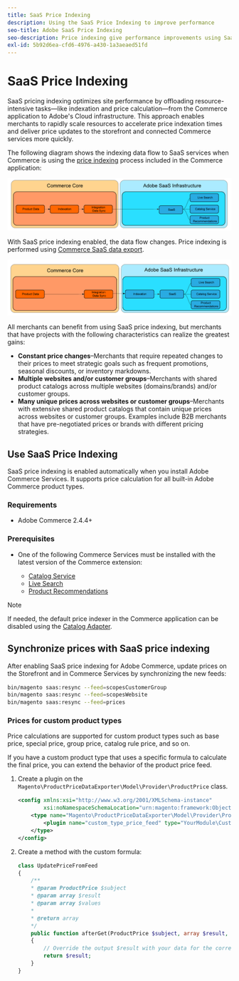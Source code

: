 ```yaml
---
title: SaaS Price Indexing
description: Using the SaaS Price Indexing to improve performance
seo-title: Adobe SaaS Price Indexing
seo-description: Price indexing give performance improvements using SaaS infrastructure
exl-id: 5b92d6ea-cfd6-4976-a430-1a3aeaed51fd
---
```

# SaaS Price Indexing

SaaS pricing indexing optimizes site performance by offloading resource-intensive tasks—like indexation and price calculation—from the Commerce application to Adobe's Cloud infrastructure. This approach enables merchants to rapidly scale resources to accelerate price indexation times and deliver price updates to the storefront and connected Commerce services more quickly.

The following diagram shows the indexing data flow to SaaS services when Commerce is using the [price indexing](https://experienceleague.adobe.com/en/docs/commerce-operations/configuration-guide/cli/manage-indexers) process included in the Commerce application:

![Default data flow](assets/old_way.png)

With SaaS price indexing enabled, the data flow changes. Price indexing is performed using [Commerce SaaS data export](../data-export/data-synchronization.md).

![SaaS price indexing data flow](assets/new_way.png)

All merchants can benefit from using SaaS price indexing, but merchants that have projects with the following characteristics can realize the greatest gains:

* **Constant price changes**–Merchants that require repeated changes to their prices to meet strategic goals such as frequent promotions, seasonal discounts, or inventory markdowns.
* **Multiple websites and/or customer groups**–Merchants with shared product catalogs across multiple websites (domains/brands) and/or customer groups.
* **Many unique prices across websites or customer groups**–Merchants with extensive shared product catalogs that contain unique prices across websites or customer groups. Examples include B2B merchants that have pre-negotiated prices or brands with different pricing strategies.

## Use SaaS Price Indexing

SaaS price indexing is enabled automatically when you install Adobe Commerce Services. It supports price calculation for all built-in Adobe Commerce product types.

### Requirements

* Adobe Commerce 2.4.4+

### Prerequisites

* One of the following Commerce Services must be installed with the latest version of the Commerce extension:

  * [Catalog Service](../catalog-service/overview.md)
  * [Live Search](../live-search/overview.md)
  * [Product Recommendations](../product-recommendations/guide-overview.md)


>[!NOTE]
>
>If needed, the default price indexer in the Commerce application can be disabled using the [Catalog Adapter](catalog-adapter.md).

## Synchronize prices with SaaS price indexing

After enabling SaaS price indexing for Adobe Commerce, update prices on the Storefront and in Commerce Services by synchronizing the new feeds:

```bash
bin/magento saas:resync --feed=scopesCustomerGroup
bin/magento saas:resync --feed=scopesWebsite
bin/magento saas:resync --feed=prices
```

### Prices for custom product types

Price calculations are supported for custom product types such as base price, special price, group price, catalog rule price, and so on.

If you have a custom product type that uses a specific formula to calculate the final price, you can extend the behavior of the product price feed.

1. Create a plugin on the `Magento\ProductPriceDataExporter\Model\Provider\ProductPrice` class.

   ```xml
   <config xmlns:xsi="http://www.w3.org/2001/XMLSchema-instance"
           xsi:noNamespaceSchemaLocation="urn:magento:framework:ObjectManager/etc/config.xsd">
       <type name="Magento\ProductPriceDataExporter\Model\Provider\ProductPrice">
           <plugin name="custom_type_price_feed" type="YourModule\CustomProductType\Plugin\UpdatePriceFromFeed" />
       </type>
   </config>
   ```

1. Create a method with the custom formula:

   ```php
   class UpdatePriceFromFeed
   {
       /**
       * @param ProductPrice $subject
       * @param array $result
       * @param array $values
       *
       * @return array
       */
       public function afterGet(ProductPrice $subject, array $result, array $values) : array
       {
           // Override the output $result with your data for the corresponding products (see original method for details) 
           return $result;
       }
   }
   ```

